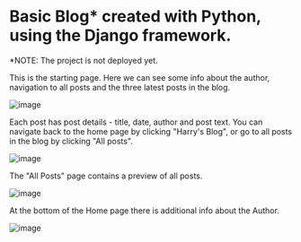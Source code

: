 # Basic Blog* created with Python, using the Django framework.

*NOTE: The project is not deployed yet.



This is the starting page. Here we can see some info about the author, navigation to all posts and the three latest posts in the blog.

![image](https://user-images.githubusercontent.com/103630456/214596231-af4704b6-e3e0-4fe2-a086-9fcd96d31c84.png)


Each post has post details - title, date, author and post text. You can navigate back to the home page by clicking "Harry's Blog", or go to all posts in the blog by clicking "All posts".

![image](https://user-images.githubusercontent.com/103630456/214597782-7ae92538-11da-44f0-9d9b-36eac4360cf1.png)


The "All Posts" page contains a preview of all posts.

![image](https://user-images.githubusercontent.com/103630456/214597937-d67a47da-d989-46f0-8e44-5e899a8ee040.png)


At the bottom of the Home page there is additional info about the Author.

![image](https://user-images.githubusercontent.com/103630456/214598415-aea063c4-5815-4cf8-af37-adba64e742f9.png)
